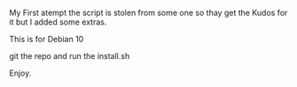 My First atempt the script is stolen from some one so thay get the Kudos for it but I added some extras. 

This is for Debian 10 

git the repo and run the install.sh

Enjoy.
